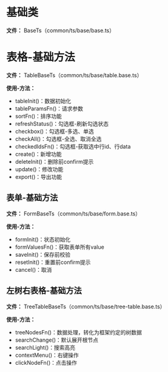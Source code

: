 # 基础类
**文件：** BaseTs（common/ts/base/base.ts） 

# 表格-基础方法
**文件：** TableBaseTs（common/ts/base/table.base.ts） 

**使用-方法：**
- tableInit()：数据初始化
- tableParamsFn()：请求参数
- sortFn()：排序功能
- refreshStatus()：勾选框-刷新勾选状态
- checkbox()：勾选框-多选、单选
- checkAll()：勾选框-全选、取消全选
- checkedIdsFn()：勾选框-获取选中行id、行data
- create()：新增功能
- deleteInit()：删除前confirm提示
- update()：修改功能
- export()：导出功能

## 表单-基础方法
**文件：** FormBaseTs（common/ts/base/form.base.ts） 

**使用-方法：**
- formInit()：状态初始化
- formValuesFn()：获取表单所有value
- saveInit()：保存前校验
- resetInit()：重置前confirm提示
- cancel()：取消

## 左树右表格-基础方法
**文件：** TreeTableBaseTs（common/ts/base/tree-table.base.ts） 

**使用-方法：**
- treeNodesFn()：数据处理，转化为框架约定的树数据
- searchChange()：默认展开根节点
- searchLight()：搜索高亮
- contextMenu()：右键操作
- clickNodeFn()：点击操作


  